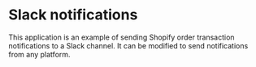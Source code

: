 # Slack notifications

This application is an example of sending Shopify order transaction notifications to a Slack channel. It can be modified to send notifications from any platform.
